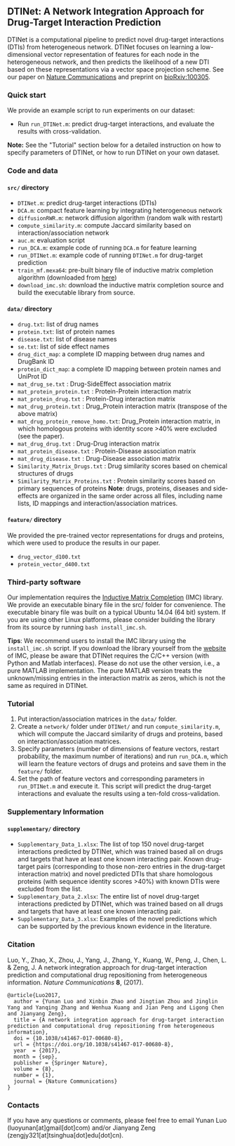 ## DTINet: A Network Integration Approach for Drug-Target Interaction Prediction
DTINet is a computational pipeline to predict novel drug-target interactions (DTIs) from heterogeneous network. DTINet focuses on learning a low-dimensional vector representation of features for each node in the heterogeneous network, and then predicts the likelihood of a new DTI based on these representations via a vector space projection scheme. See our paper on [Nature Communications](https://www.nature.com/articles/s41467-017-00680-8) and preprint on [bioRxiv:100305](http://www.biorxiv.org/content/early/2017/03/20/100305).

### Quick start
We provide an example script to run experiments on our dataset: 

- Run `run_DTINet.m`: predict drug-target interactions, and evaluate the results with cross-validation. 

**Note:** See the "Tutorial" section below for a detailed instruction on how to specify parameters of DTINet, or how to run DTINet on your own dataset.

### Code and data
#### `src/` directory
- `DTINet.m`: predict drug-target interactions (DTIs)
- `DCA.m`: compact feature learning by integrating heterogeneous network
- `diffusionRWR.m`: network diffusion algorithm (random walk with restart)
- `compute_similarity.m`: compute Jaccard similarity based on interaction/association network
- `auc.m`: evaluation script
- `run_DCA.m`: example code of running `DCA.m` for feature learning
- `run_DTINet.m`: example code of running `DTINet.m` for drug-target prediction
- `train_mf.mexa64`: pre-built binary file of inductive matrix completion algorithm (downloaded from [here](http://bigdata.ices.utexas.edu/software/inductive-matrix-completion/))
- `download_imc.sh`: download the inductive matrix completion source and build the executable library from source.

#### `data/` directory
- `drug.txt`: list of drug names
- `protein.txt`: list of protein names
- `disease.txt`: list of disease names
- `se.txt`: list of side effect names
- `drug_dict_map`: a complete ID mapping between drug names and DrugBank ID
- `protein_dict_map`: a complete ID mapping between protein names and UniProt ID
- `mat_drug_se.txt` 		: Drug-SideEffect association matrix
- `mat_protein_protein.txt` : Protein-Protein interaction matrix
- `mat_protein_drug.txt` 	: Protein-Drug interaction matrix
- `mat_drug_protein.txt` 	: Drug_Protein interaction matrix (transpose of the above matrix)
- `mat_drug_protein_remove_homo.txt`: Drug_Protein interaction matrix, in which homologous proteins with identity score >40% were excluded (see the paper).
- `mat_drug_drug.txt` 		: Drug-Drug interaction matrix
- `mat_protein_disease.txt` : Protein-Disease association matrix
- `mat_drug_disease.txt` 	: Drug-Disease association matrix
- `Similarity_Matrix_Drugs.txt` 	: Drug similarity scores based on chemical structures of drugs
- `Similarity_Matrix_Proteins.txt` 	: Protein similarity scores based on primary sequences of proteins
**Note**: drugs, proteins, diseases and side-effects are organized in the same order across all files, including name lists, ID mappings and interaction/association matrices.

#### `feature/` directory
We provided the pre-trained vector representations for drugs and proteins, which were used to produce the results in our paper.
- `drug_vector_d100.txt`
- `protein_vector_d400.txt`

### Third-party software
Our implementation requires the [Inductive Matrix Completion](http://bigdata.ices.utexas.edu/software/inductive-matrix-completion/) (IMC) library. We provide an executable binary file in the src/ folder for convenience. The executable binary file was built on a typical Ubuntu 14.04 (64 bit) system. If you are using other Linux platforms, please consider building the library from its source by running `bash install_imc.sh`.

**Tips**: We recommend users to install the IMC library using the `install_imc.sh` script. If you download the library yourself from the [website](http://bigdata.ices.utexas.edu/software/inductive-matrix-completion/) of IMC, please be aware that DTINet requires the C/C++ version (with Python and Matlab interfaces). Please do not use the other version, i.e., a pure MATLAB implementation. The pure MATLAB version treats the unknown/missing entries in the interaction matrix as zeros, which is not the same as required in DTINet.

### Tutorial
1. Put interaction/association matrices in the `data/` folder.
2. Create a `network/` folder under `DTINet/` and run `compute_similarity.m`, which will compute the Jaccard similarity of drugs and proteins, based on interaction/association matrices.
3. Specify parameters (number of dimensions of feature vectors, restart probability, the maximum number of iterations) and run `run_DCA.m`, which will learn the feature vectors of drugs and proteins and save them in the `feature/` folder.
4. Set the path of feature vectors and corresponding parameters in `run_DTINet.m` and execute it. This script will predict the drug-target interactions and evaluate the results using a ten-fold cross-validation.

### Supplementary Information
#### `supplementary/` directory
- `Supplementary_Data_1.xlsx`:  The list of top 150 novel drug-target interactions predicted by DTINet, which was trained based all on drugs and targets that have at least one known interacting pair. Known drug-target pairs (corresponding to those non-zero entries in the drug-target interaction matrix) and novel predicted DTIs that share homologous proteins (with sequence identity scores >40%) with known DTIs were excluded from the list.
- `Supplementary_Data_2.xlsx`:  The entire list of novel drug-target interactions predicted by DTINet, which was trained based on all drugs and targets that have at least one known interacting pair.
- `Supplementary_Data_3.xlsx`:  Examples of the novel predictions which can be supported by the previous known evidence in the literature.

### Citation
Luo, Y., Zhao, X., Zhou, J., Yang, J., Zhang, Y., Kuang, W., Peng, J., Chen, L. & Zeng, J. A network integration approach for drug-target interaction prediction and computational drug repositioning from heterogeneous information. *Nature Communications* **8**, (2017).

    @article{Luo2017,
      author = {Yunan Luo and Xinbin Zhao and Jingtian Zhou and Jinglin Yang and Yanqing Zhang and Wenhua Kuang and Jian Peng and Ligong Chen and Jianyang Zeng},
      title = {A network integration approach for drug-target interaction prediction and computational drug repositioning from heterogeneous information},
      doi = {10.1038/s41467-017-00680-8},
      url = {https://doi.org/10.1038/s41467-017-00680-8},
      year  = {2017},
      month = {sep},
      publisher = {Springer Nature},
      volume = {8},
      number = {1},
      journal = {Nature Communications}
    }

### Contacts
If you have any questions or comments, please feel free to email Yunan Luo (luoyunan[at]gmail[dot]com) and/or Jianyang Zeng (zengjy321[at]tsinghua[dot]edu[dot]cn).
